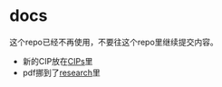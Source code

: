 # docs
这个repo已经不再使用，不要往这个repo里继续提交内容。

* 新的CIP放在[CIPs](https://github.com/coinexchain/CIPs)里
* pdf挪到了[research](https://github.com/coinexchain/research/tree/master/crypto)里

